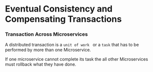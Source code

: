 # Eventual Consistency and Compensating Transactions

### Transaction Across Microservices
A distributed transaction is a ```unit of work ``` or a ```task``` that has to be performed by more than one Microservice.

If one microservice cannot complete its task the all other Microservices must rollback what they have done.
